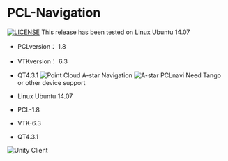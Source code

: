 # PCL-Navigation
[![LICENSE](https://img.shields.io/badge/license-Anti%20996-blue.svg)](https://github.com/RavenTKF/PCL-Navigation/blob/master/LICENSE)
This release has been tested on Linux Ubuntu 14.07 
* PCLversion： 1.8 
* VTKversion： 6.3 
* QT4.3.1
![Point Cloud](https://github.com/RavenTKF/PCL-Navigation/blob/master/img/%E6%8D%95%E8%8E%B7.PNG)
A-star Navigation
![A-star](https://github.com/RavenTKF/PCL-Navigation/blob/master/img/%E6%8D%95%E8%8E%B73.png)
PCLnavi
Need Tango or other device support

* Linux Ubuntu 14.07
* PCL-1.8
* VTK-6.3
* QT4.3.1

![Unity Client](https://github.com/RavenTKF/PCL-Navigation/blob/master/img/%E6%8D%95%E8%8E%B72.PNG)
